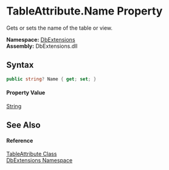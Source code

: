 TableAttribute.Name Property
============================
Gets or sets the name of the table or view.
  
**Namespace:** [DbExtensions][1]  
**Assembly:** DbExtensions.dll

Syntax
------

```csharp
public string? Name { get; set; }
```

#### Property Value
[String][2]

See Also
--------

#### Reference
[TableAttribute Class][3]  
[DbExtensions Namespace][1]  

[1]: ../README.md
[2]: https://learn.microsoft.com/dotnet/api/system.string
[3]: README.md